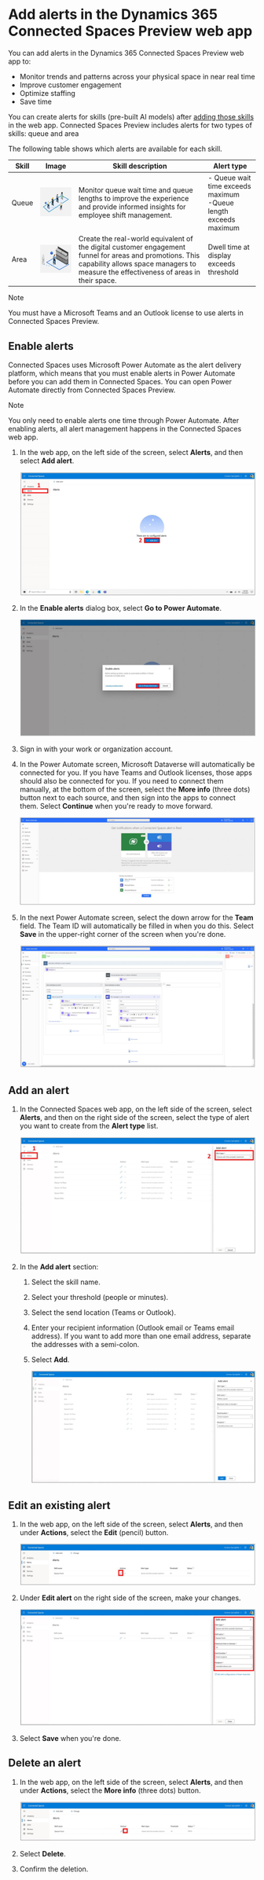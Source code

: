 # Add alerts in the Dynamics 365 Connected Spaces Preview web app

You can add alerts in the Dynamics 365 Connected Spaces Preview web app to:

- Monitor trends and patterns across your physical space in near real time
- Improve customer engagement
- Optimize staffing
- Save time

You can create alerts for skills (pre-built AI models) after [adding those skills](cameras-add-skills.md) in the web app. Connected Spaces Preview includes alerts for two types of skills: queue and area

The following table shows which alerts are available for each skill.

|Skill|Image|Skill description|Alert type|
|-----------|--------------------------------|----------------------------------|--------------------------------|
|Queue|![Illustration of queue skill.](media/queue-skill.JPG "Illustration of queue skill")|Monitor queue wait time and queue lengths to improve the experience and provide informed insights for employee shift management.|- Queue wait time exceeds maximum<br>-Queue length exceeds maximum|
|Area|![Illustration of area skill.](media/area-skill.JPG "Illustration of area skill")|Create the real-world equivalent of the digital customer engagement funnel for areas and promotions. This capability allows space managers to measure the effectiveness of areas in their space.|Dwell time at display exceeds threshold|

> [!NOTE]
> You must have a Microsoft Teams and an Outlook license to use alerts in Connected Spaces Preview.

## Enable alerts

Connected Spaces uses Microsoft Power Automate as the alert delivery platform, which means that you must enable alerts in  Power Automate before you can add them in Connected Spaces. You can open Power Automate directly from Connected Spaces Preview.

> [!NOTE]
> You only need to enable alerts one time through Power Automate. After enabling alerts, all alert management happens in the Connected Spaces web app. 

1. In the web app, on the left side of the screen, select **Alerts**, and then select **Add alert**.

    ![Screenshot highlighting Alerts command and Add alert button.](media/alerts-add-alert.JPG "Screenshot highlighting Alerts command and Add alert button")

2. In the **Enable alerts** dialog box, select **Go to Power Automate**. 

    ![Screenshot highlighting Go to Power Automate button.](media/alerts-go-to-power-automate.JPG "Screenshot highlighting Go to Power Automate button")
    
3. Sign in with your work or organization account.

4. In the Power Automate screen, Microsoft Dataverse will automatically be connected for you. If you have Teams and Outlook licenses, those apps should also be connected for you. If you need to connect them manually, at the bottom of the screen, select the **More info** (three dots) button next to each source, and then sign into the apps to connect them. Select **Continue** when you're ready to move forward.

    ![Screenshot of Power Automate screen showing sources.](media/alerts-configure-sources.JPG "Screenshot of Power Automate screen showing sources")
    
5. In the next Power Automate screen, select the down arrow for the **Team** field. The Team ID will automatically be filled in when you do this. Select **Save** in the upper-right corner of the screen when you're done.

    ![Screenshot of Power Automate screen with Teams and Email fields.](media/alerts-configuration.JPG "Screenshot of Power Automate screen with Teams and Email fields")

## Add an alert

1. In the Connected Spaces web app, on the left side of the screen, select **Alerts**, and then on the right side of the screen, select the type of alert you want to create from the **Alert type** list.

    ![Screenshot highlighting Alert type list.](media/alerts-alert-type.JPG "Screenshot highlighting Alert type list")
    
2. In the **Add alert** section:

    1. Select the skill name.
    2. Select your threshold (people or minutes).
    3. Select the send location (Teams or Outlook).
    4. Enter your recipient information (Outlook email or Teams email address). If you want to add more than one email address, separate the addresses with a semi-colon.
    5. Select **Add**.

        ![Screenshot highlighting Add alert section.](media/alerts-fill-in-fields.JPG "Screenshot highlighting Add alert section")
        
## Edit an existing alert

1. In the web app, on the left side of the screen, select **Alerts**, and then under **Actions**, select the **Edit** (pencil) button. 

    ![Screenshot highlighting Edit button.](media/alerts-edit-button.JPG "Screenshot highlighting Edit button")

2. Under **Edit alert** on the right side of the screen, make your changes.

    ![Screenshot highlighting Edit alert section for changes.](media/alerts-edit-alert.JPG "Screenshot highlighting Edit alert section for changes")

3. Select **Save** when you're done.

## Delete an alert

1. In the web app, on the left side of the screen, select **Alerts**, and then under **Actions**, select the **More info** (three dots) button. 

    ![Screenshot highligting More info (three dots) button.](media/alerts-delete-alert.JPG "Screenshot highligting More info (three dots) button")
    
2. Select **Delete**. 

3. Confirm the deletion.
